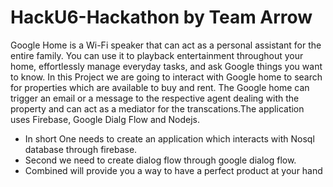 # HackU6-Hackathon by Team Arrow

Google Home is a Wi-Fi speaker that can act as a personal assistant for the entire family. You can use it to playback entertainment throughout your home, effortlessly manage everyday tasks, and ask Google things you want to know. In this Project we are going to interact with Google home to search for properties which are available to buy and rent.  The Google home can trigger an email or a message to the respective agent dealing with the property and can act as a mediator for the transcations.The application uses Firebase, Google Dialg Flow and Nodejs.

 * In short One needs to create an application which interacts with Nosql database through firebase.
 * Second we need to create dialog flow through google dialog flow.
 * Combined will provide you a way to have a perfect product at your hand
 
